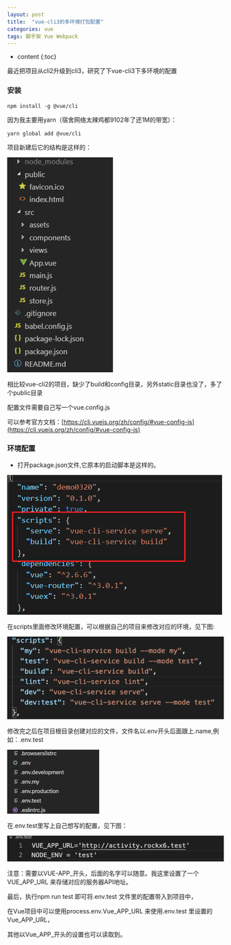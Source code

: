 ```yaml
---
layout: post
title:  "vue-cli3的多环境打包配置"
categories: vue
tags: 脚手架 Vue Webpack
---
```


* content
{:toc}

最近把项目从cli2升级到cli3，研究了下vue-cli3下多环境的配置


		   					    
				




### 安装


```shell
npm install -g @vue/cli
```

因为我主要用yarn（宿舍网络太辣鸡都9102年了还1M的带宽）：

```shell
yarn global add @vue/cli
```

项目新建后它的结构是这样的：

![](/img/img20191203.png)

相比较vue-cli2的项目，缺少了build和config目录，另外static目录也没了，多了个public目录

配置文件需要自己写一个vue.config.js

可以参考官方文档：[https://cli.vuejs.org/zh/config/#vue-config-js](https://cli.vuejs.org/zh/config/#vue-config-js)


### 环境配置


* 打开package.json文件,它原本的启动脚本是这样的。

![](/img/img2019120302.png)

在scripts里面修改环境配置，可以根据自己的项目来修改对应的环境，见下图:

![](/img/img2019120303.png)

修改完之后在项目根目录创建对应的文件，文件名以.env开头后面跟上.name,例如：.env.test

![](/img/img2019120304.png)

在.env.test里写上自己想写的配置，见下图：

![](/img/img2019120305.png)


注意：需要以VUE-APP_开头，后面的名字可以随意。我这里设置了一个VUE_APP_URL 来存储对应的服务器API地址。

最后，执行npm run test 即可将.env.test 文件里的配置带入到项目中，

在Vue项目中可以使用process.env.Vue_APP_URL 来使用.env.test 里设置的Vue_APP_URL，

其他以Vue_APP_开头的设置也可以读取到。







   













